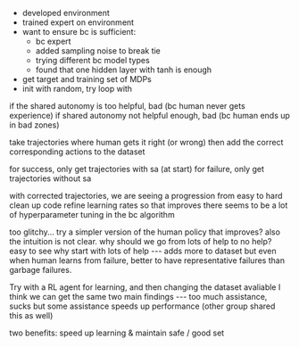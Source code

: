 - developed environment
- trained expert on environment
- want to ensure bc is sufficient:
  - bc expert
  - added sampling noise to break tie
  - trying different bc model types
  - found that one hidden layer with tanh is enough
- get target and training set of MDPs
- init with random, try loop with

if the shared autonomy is too helpful, bad (bc human never gets experience)
if shared autonomy not helpful enough, bad (bc human ends up in bad zones)

take trajectories where human gets it right (or wrong)
then add the correct corresponding actions to the dataset

for success, only get trajectories with sa (at start)
for failure, only get trajectories without sa

with corrected trajectories, we are seeing a progression from easy to hard
clean up code
refine learning rates so that improves
there seems to be a lot of hyperparameter tuning in the bc algorithm

too glitchy... try a simpler version of the human policy that improves?
also the intuition is not clear. why should we go from lots of help to no help?
easy to see why start with lots of help --- adds more to dataset
but
even when human learns from failure, better to have representative failures
than garbage failures.

Try with a RL agent for learning, and then changing the dataset avaliable
I think we can get the same two main findings --- too much assistance, sucks
but some assistance speeds up performance (other group shared this as well)

two benefits: speed up learning & maintain safe / good set
